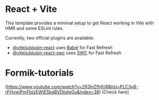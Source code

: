 # React + Vite

This template provides a minimal setup to get React working in Vite with HMR and some ESLint rules.

Currently, two official plugins are available:

- [@vitejs/plugin-react](https://github.com/vitejs/vite-plugin-react/blob/main/packages/plugin-react/README.md) uses [Babel](https://babeljs.io/) for Fast Refresh
- [@vitejs/plugin-react-swc](https://github.com/vitejs/vite-plugin-react-swc) uses [SWC](https://swc.rs/) for Fast Refresh
# Formik-tutorials
(https://www.youtube.com/watch?v=2R3hiZfhfU8&list=PLC3y8-rFHvwiPmFbtzEWjESkqBVDbdgGu&index=38) [Check here]
